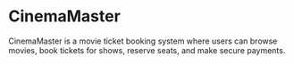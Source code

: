 # CinemaMaster
CinemaMaster is a movie ticket booking system where users can browse movies, book tickets for shows, reserve seats, and make secure payments.
